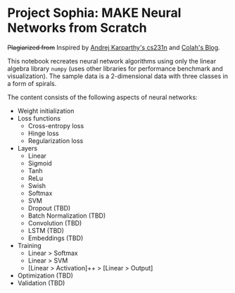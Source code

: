 # Project Sophia: MAKE Neural Networks from Scratch

~~Plagiarized from~~ Inspired by [Andrej Karparthy's cs231n](http://cs231n.github.io/neural-networks-case-study/) and [Colah's Blog](http://colah.github.io/posts/2015-08-Backprop/).

This notebook recreates neural network algorithms using only the linear algebra library `numpy` (uses other libraries for performance benchmark and visualization). The sample data is a 2-dimensional data with three classes in a form of spirals. 

The content consists of the following aspects of neural networks:

* Weight initialization
* Loss functions
    * Cross-entropy loss
    * Hinge loss
    * Regularization loss
* Layers
    * Linear
    * Sigmoid
    * Tanh
    * ReLu
    * Swish
    * Softmax
    * SVM
    * Dropout (TBD)
    * Batch Normalization (TBD)
    * Convolution (TBD)
    * LSTM (TBD)
    * Embeddings (TBD)
* Training
    * Linear > Softmax
    * Linear > SVM
    * [Linear > Activation]++ > [Linear > Output]
* Optimization (TBD)
* Validation (TBD)
